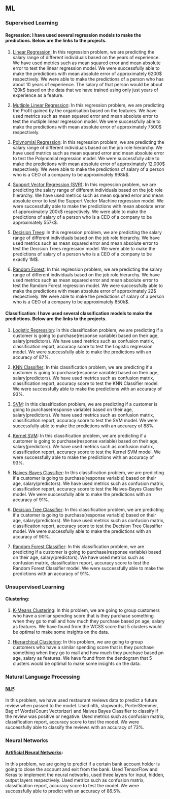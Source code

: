 ## ML

### Supervised Learning 
#### Regression: I have used several regression models to make the predictions. Below are the links to the projects. 

1. [Linear Regression](https://colab.research.google.com/drive/1LGQLPbNpL7avMILFryOIgNpKIKrZIMSm?usp=sharing): In this regression problem, we are predicting the salary range of different individuals based on the years of experience. We have used metrics such as mean squared error and mean absolute error to test the linear regression model. We were successfully able to make the predictions with mean absolute error of approximately 6200$ respectively. We were able to make the predictions of a person who has about 10 years of experience. The salary of that person would be about 120k$ based on the data that we have trained using only just years of experience as a feature. 

2. [Mutliple Linear Regression](https://colab.research.google.com/drive/1aMtgAThagsj89Cttfcc4CVkxnP5uSbeU?usp=sharing): In this regression problem, we are predicting the Profit gained by the organisation based on the features. We have used metrics such as mean squared error and mean absolute error to test the mutliple linear regression model. We were successfully able to make the predictions with mean absolute error of approximately 7500$ respectively. 

3. [Polynomial Regression](https://colab.research.google.com/drive/1tkqamTKhrxNOVpHOFPdU1b8rXDh8A1P8?usp=sharing): In this regression problem, we are predicting the salary range of different individuals based on the job role hierarchy. We have used metrics such as mean squared error and mean absolute error to test the Polynomial regression model. We were successfully able to make the predictions with mean absolute error of approximately 12,000$ respectively. We were able to make the predictions of salary of a person who is a CEO of a company to be approximately 998k$. 

4. [Support Vector Regression (SVR)](https://colab.research.google.com/drive/1IeMwpIl7oe8IwJr_v5HmR04z9HpNPno7?usp=sharing): In this regression problem, we are predicting the salary range of different individuals based on the job role hierarchy. We have used metrics such as mean squared error and mean absolute error to test the Support Vector Machine regression model. We were successfully able to make the predictions with mean absolute error of approximately 200k$ respectively. We were able to make the predictions of salary of a person who is a CEO of a company to be approximately 557k$.

5. [Decision Trees](https://colab.research.google.com/drive/1YD8dC8pRuIMoXbKImcz2NyxjXZyfIhiJ?usp=sharing): In this regression problem, we are predicting the salary range of different individuals based on the job role hierarchy. We have used metrics such as mean squared error and mean absolute error to test the Decision Trees regression model. We were able to make the predictions of salary of a person who is a CEO of a company to be exactly 1M$.

6. [Random Forest](https://colab.research.google.com/drive/1dsL0Xp9uyptw6sspu7Guc4Ez-4JJu7eX?usp=sharing): In this regression problem, we are predicting the salary range of different individuals based on the job role hierarchy. We have used metrics such as mean squared error and mean absolute error to test the Random Forest regression model. We were successfully able to make the predictions with mean absolute error of approximately 22$ respectively. We were able to make the predictions of salary of a person who is a CEO of a company to be approximately 850k$.


#### Classification: I have used several classification models to make the predictions. Below are the links to the projects. 

1. [Logistic Regression](https://colab.research.google.com/drive/13QcMIfnBbVadxAbZ_psRP-9wbZHGQWpp?usp=sharing): In this classification problem, we are predicting if a customer is going to purchase(response variable) based on their age, salary(predictors). We have used metrics such as confusion matrix, classification report, accuracy score to test the Logistic regression model. We were successfully able to make the predictions with an accuracy of 87%.

2. [KNN Classifier](https://colab.research.google.com/drive/1aYLFit63gKb3Ksxr7gNjczFwOl6yM1N3?usp=sharing): In this classification problem, we are predicting if a customer is going to purchase(response variable) based on their age, salary(predictors). We have used metrics such as confusion matrix, classification report, accuracy score to test the KNN Classifier model. We were successfully able to make the predictions with an accuracy of 93%.

3. [SVM](https://colab.research.google.com/drive/1zdoz1vK5Gh6NR0SGXXOgcUEYpMD4bw6V?usp=sharing): In this classification problem, we are predicting if a customer is going to purchase(response variable) based on their age, salary(predictors). We have used metrics such as confusion matrix, classification report, accuracy score to test the SVM model. We were successfully able to make the predictions with an accuracy of 88%.

4. [Kernel SVM](https://colab.research.google.com/drive/1BFLhcjGm45_ixPAJo2lkq3o-Vlt7Iv-b?usp=sharing): In this classification problem, we are predicting if a customer is going to purchase(response variable) based on their age, salary(predictors). We have used metrics such as confusion matrix, classification report, accuracy score to test the Kernel SVM model. We were successfully able to make the predictions with an accuracy of 93%.

5. [Naives-Bayes Classifier](https://colab.research.google.com/drive/1v_D0WZso9HE2sSWAC2sGshSMd1qR6MZt?usp=sharing): In this classification problem, we are predicting if a customer is going to purchase(response variable) based on their age, salary(predictors). We have used metrics such as confusion matrix, classification report, accuracy score to test the Naives-Bayes Classifier model. We were successfully able to make the predictions with an accuracy of 91%.

6. [Decision Tree Classifier](https://colab.research.google.com/drive/1GetpR-Rf-u607ioOgh8JdLP_6ySipq6y?usp=sharing): In this classification problem, we are predicting if a customer is going to purchase(response variable) based on their age, salary(predictors). We have used metrics such as confusion matrix, classification report, accuracy score to test the Decision Tree Classifier model. We were successfully able to make the predictions with an accuracy of 90%.

7. [Random Forest Classifier](https://colab.research.google.com/drive/1aKUaXnI4UT78GN2jSUk4KhycMccKjkTp?usp=sharing): In this classification problem, we are predicting if a customer is going to purchase(response variable) based on their age, salary(predictors). We have used metrics such as confusion matrix, classification report, accuracy score to test the Random Forest Classifier model. We were successfully able to make the predictions with an accuracy of 91%.

### Unsupervised Learning
#### Clustering:

1. [K-Means Clustering](https://colab.research.google.com/drive/17pYulHj02YgQ1v8n7VVnWy49E8skwnww?usp=sharing): In this problem, we are going to group customers who have a similar spending score that is they purchase something when they go to mall and how much they purchase based pn age, salary as features. We have found from the WCSS score that 5 clusters would be optimal to make some insights on the data.

2. [Hierarchical Clustering](https://colab.research.google.com/drive/1lcwE4yP1loDmUXu7N7g1eyXF4aZIm4uV?usp=sharing): In this problem, we are going to group customers who have a similar spending score that is they purchase something when they go to mall and how much they purchase based pn age, salary as features. We have found from the dendogram that 5 clusters would be optimal to make some insights on the data.

### Natural Language Processing

#### [NLP](https://colab.research.google.com/drive/1dYTbsdroRlhGtvDaXtwPX1gvKFnba7-9?usp=sharing): 

In this problem, we have used restaurant reviews data to predict a future review when passed to the model. Used nltk, stopwords, PorterStemmer, Bag of Words(Count Vectorizer) and Naives Bayes Classifier to classify if the review was positive or negative. Used metrics such as confusion matrix, classification report, accuracy score to test the model. We were successfully able to classify the reviews with an accuracy of 73%.

### Neural Networks

#### [Artificial Neural Networks](https://colab.research.google.com/drive/1ZxwAd9PN6XKf1Rrz_3iCYuSWHGTaVSyM?usp=sharing):

In this problem, we are going to predict if a certain bank account holder is going to close the account and exit from the bank. Used TensorFlow and Keras to implement the neural networks, used three layers for input, hidden, output layers respectively. Used metrics such as confusion matrix, classification report, accuracy score to test the model. We were successfully able to predict with an accuracy of 86.5%.
